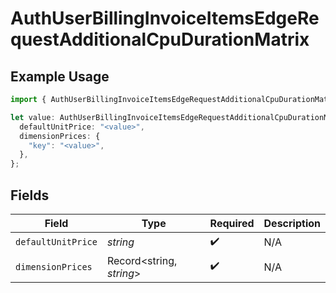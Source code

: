 # AuthUserBillingInvoiceItemsEdgeRequestAdditionalCpuDurationMatrix

## Example Usage

```typescript
import { AuthUserBillingInvoiceItemsEdgeRequestAdditionalCpuDurationMatrix } from "@vercel/sdk/models/components";

let value: AuthUserBillingInvoiceItemsEdgeRequestAdditionalCpuDurationMatrix = {
  defaultUnitPrice: "<value>",
  dimensionPrices: {
    "key": "<value>",
  },
};
```

## Fields

| Field                    | Type                     | Required                 | Description              |
| ------------------------ | ------------------------ | ------------------------ | ------------------------ |
| `defaultUnitPrice`       | *string*                 | :heavy_check_mark:       | N/A                      |
| `dimensionPrices`        | Record<string, *string*> | :heavy_check_mark:       | N/A                      |